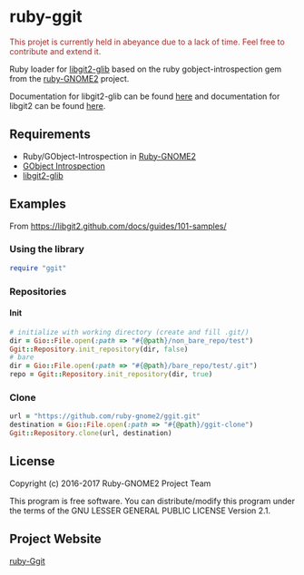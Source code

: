 # ruby-ggit
<p style="color: brown">This projet is currently held in abeyance due to
a lack of time. Feel free to contribute and extend it.</p>

Ruby loader for [libgit2-glib](https://git.gnome.org/browse/libgit2-glib) based on the ruby gobject-introspection gem from the
[ruby-GNOME2](https://github.com/ruby-gnome2/ruby-gnome2) project.

Documentation for libgit2-glib can be found [here](https://developer.gnome.org/libgit2-glib/) and
documentation for libgit2 can be found [here](https://libgit2.github.com/libgit2/#HEAD).

## Requirements

* Ruby/GObject-Introspection in [Ruby-GNOME2](http://ruby-gnome2.sourceforge.jp/)
* [GObject Introspection](http://live.gnome.org/GObjectIntrospection)
* [libgit2-glib](https://git.gnome.org/browse/libgit2-glib)

## Examples
From https://libgit2.github.com/docs/guides/101-samples/

### Using the library

```ruby
require "ggit"
```

### Repositories

#### Init

```ruby
# initialize with working directory (create and fill .git/)
dir = Gio::File.open(:path => "#{@path}/non_bare_repo/test")
Ggit::Repository.init_repository(dir, false)
# bare
dir = Gio::File.open(:path => "#{@path}/bare_repo/test/.git")
repo = Ggit::Repository.init_repository(dir, true)
```

### Clone

```ruby
url = "https://github.com/ruby-gnome2/ggit.git"
destination = Gio::File.open(:path => "#{@path}/ggit-clone")
Ggit::Repository.clone(url, destination)
```

## License

Copyright (c) 2016-2017 Ruby-GNOME2 Project Team

This program is free software. You can distribute/modify this program
under the terms of the GNU LESSER GENERAL PUBLIC LICENSE Version 2.1.

## Project Website
[ruby-Ggit](https://github.com/ruby-gnome2/ggit)
